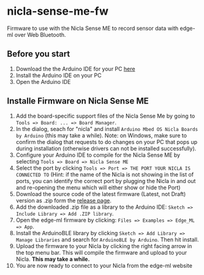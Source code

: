 # nicla-sense-me-fw

Firmware to use with the Nicla Sense ME to record sensor data with edge-ml over Web Bluetooth.

## Before you start
1. Download the the Arduino IDE for your PC [here](https://www.arduino.cc/en/software)
2. Install the Arduino IDE on your PC
3. Open the Arduino IDE

## Installe Firmware on Nicla Sense ME
1. Add the board-specific support files of the Nicla Sense Me by going to `Tools => Board: ... => Board Manager`. 
2. In the dialog, seach for "nicla" and install `Arduino Mbed OS Nicla Boards by Arduino` (this may take a while). Note: on Windows, make sure to confirm the dialog that requests to do changes on your PC that pops up during installation (otherwise drivers can not be installed successfully).
3. Configure your Arduino IDE to compile for the Nicla Sense ME by selecting ``Tools => Board => Nicla Sense ME``
4. Select the port by clicking `Tools => Port => THE PORT YOUR NICLA IS CONNECTED TO` (Hint: if the name of the Nicla is not showing in the list of ports, you can identify the correct port by plugging the Nicla in and out and re-opening the menu which will either show or hide the Port)
5. Download the source code of the latest firmware (Latest, not Draft) version as .zip form the [release page](https://github.com/edge-ml/nicla-sense-me-fw/releases).
6. Add the downloaded .zip file as a library to the Arduino IDE: `Sketch => Include Library => Add .ZIP library`.
7. Open the edge-ml firmware by clicking: `Files => Examples => Edge_ML => App`.
8. Install the ArduinoBLE library by clicking `Sketch => Add Library => Manage Libraries` and search for `ArduinoBLE by Arduino`. Then hit install.
9. Upload the firmware to your Nicla by clicking the right facing arrow in the top menu bar. This will compile the firmware and upload to your Nicla. **This may take a while.**
10. You are now ready to connect to your Nicla from the edge-ml website
